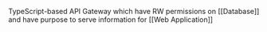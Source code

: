 TypeScript-based API Gateway which have RW permissions on [[Database]] and have purpose to serve information for [[Web Application]] 